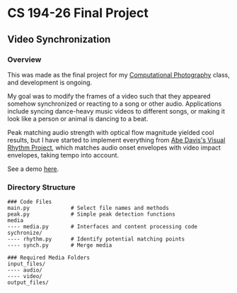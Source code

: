 # CS 194-26 Final Project
## Video Synchronization
### Overview
This was made as the final project for my [Computational Photography](https://inst.eecs.berkeley.edu/~cs194-26/fa18/) class, and development is ongoing.

My goal was to modify the frames of a video such that they appeared somehow synchronized or reacting to a song or other audio. Applications include syncing dance-heavy music videos to different songs, or making it look like a person or animal is dancing to a beat.

Peak matching audio strength with optical flow magnitude yielded cool results, but I have started to implement everything from [Abe Davis's Visual Rhythm Project](http://abedavis.com/visualbeat/), which matches audio onset envelopes with video impact envelopes, taking tempo into account.

See a demo [here](https://brianlevis.com/cs194-26/final/).
### Directory Structure
```
### Code Files
main.py             # Select file names and methods
peak.py             # Simple peak detection functions
media
---- media.py       # Interfaces and content processing code
sychronize/
---- rhythm.py      # Identify potential matching points
---- synch.py       # Merge media

### Required Media Folders
input_files/
---- audio/
---- video/
output_files/
```

